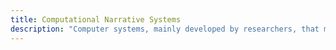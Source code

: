 ```yaml
---
title: Computational Narrative Systems
description: "Computer systems, mainly developed by researchers, that model particular aspects of narrative"
---
```

